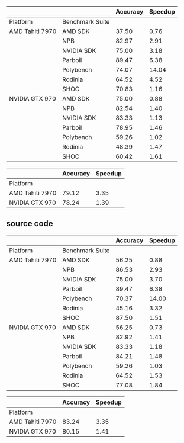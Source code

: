 
|                 |                 | Accuracy | Speedup |
|-----------------|-----------------|----------|---------|
| Platform        | Benchmark Suite |          |         |
| AMD Tahiti 7970 | AMD SDK         | 37.50    | 0.76    |
|                 | NPB             | 82.97    | 2.91    |
|                 | NVIDIA SDK      | 75.00    | 3.18    |
|                 | Parboil         | 89.47    | 6.38    |
|                 | Polybench       | 74.07    | 14.04   |
|                 | Rodinia         | 64.52    | 4.52    |
|                 | SHOC            | 70.83    | 1.16    |
| NVIDIA GTX 970  | AMD SDK         | 75.00    | 0.88    |
|                 | NPB             | 82.54    | 1.40    |
|                 | NVIDIA SDK      | 83.33    | 1.13    |
|                 | Parboil         | 78.95    | 1.46    |
|                 | Polybench       | 59.26    | 1.02    |
|                 | Rodinia         | 48.39    | 1.47    |
|                 | SHOC            | 60.42    | 1.61    |

|                 | Accuracy | Speedup |
|-----------------|----------|---------|
| Platform        |          |         |
| AMD Tahiti 7970 | 79.12    | 3.35    |
| NVIDIA GTX 970  | 78.24    | 1.39    |



## source code
|                 |                 | Accuracy | Speedup |
|-----------------|-----------------|----------|---------|
| Platform        | Benchmark Suite |          |         |
| AMD Tahiti 7970 | AMD SDK         | 56.25    | 0.88    |
|                 | NPB             | 86.53    | 2.93    |
|                 | NVIDIA SDK      | 75.00    | 3.70    |
|                 | Parboil         | 89.47    | 6.38    |
|                 | Polybench       | 70.37    | 14.00   |
|                 | Rodinia         | 45.16    | 3.32    |
|                 | SHOC            | 87.50    | 1.51    |
| NVIDIA GTX 970  | AMD SDK         | 56.25    | 0.73    |
|                 | NPB             | 82.92    | 1.41    |
|                 | NVIDIA SDK      | 83.33    | 1.18    |
|                 | Parboil         | 84.21    | 1.48    |
|                 | Polybench       | 59.26    | 1.03    |
|                 | Rodinia         | 64.52    | 1.53    |
|                 | SHOC            | 77.08    | 1.84    |

|                 | Accuracy | Speedup |
|-----------------|----------|---------|
| Platform        |          |         |
| AMD Tahiti 7970 | 83.24    | 3.35    |
| NVIDIA GTX 970  | 80.15    | 1.41    |

